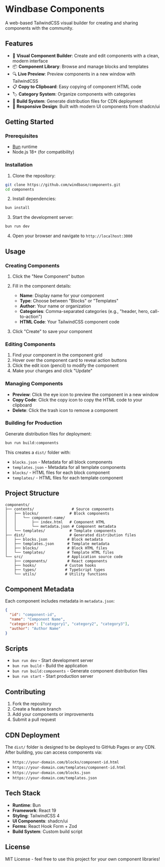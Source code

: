 # Windbase Components

A web-based TailwindCSS visual builder for creating and sharing components with the community.

## Features

- 🎨 **Visual Component Builder**: Create and edit components with a clean, modern interface
- 📦 **Component Library**: Browse and manage blocks and templates
- 🔍 **Live Preview**: Preview components in a new window with TailwindCSS
- 📋 **Copy to Clipboard**: Easy copying of component HTML code
- 🏷️ **Category System**: Organize components with categories
- 🚀 **Build System**: Generate distribution files for CDN deployment
- 📱 **Responsive Design**: Built with modern UI components from shadcn/ui

## Getting Started

### Prerequisites

- [Bun](https://bun.sh/) runtime
- Node.js 18+ (for compatibility)

### Installation

1. Clone the repository:
```bash
git clone https://github.com/windbase/components.git
cd components
```

2. Install dependencies:
```bash
bun install
```

3. Start the development server:
```bash
bun run dev
```

4. Open your browser and navigate to `http://localhost:3000`

## Usage

### Creating Components

1. Click the "New Component" button
2. Fill in the component details:
   - **Name**: Display name for your component
   - **Type**: Choose between "Blocks" or "Templates"
   - **Author**: Your name or organization
   - **Categories**: Comma-separated categories (e.g., "header, hero, call-to-action")
   - **HTML Code**: Your TailwindCSS component code

3. Click "Create" to save your component

### Editing Components

1. Find your component in the component grid
2. Hover over the component card to reveal action buttons
3. Click the edit icon (pencil) to modify the component
4. Make your changes and click "Update"

### Managing Components

- **Preview**: Click the eye icon to preview the component in a new window
- **Copy Code**: Click the copy icon to copy the HTML code to your clipboard
- **Delete**: Click the trash icon to remove a component

### Building for Production

Generate distribution files for deployment:

```bash
bun run build:components
```

This creates a `dist/` folder with:
- `blocks.json` - Metadata for all block components
- `templates.json` - Metadata for all template components
- `blocks/` - HTML files for each block component
- `templates/` - HTML files for each template component

## Project Structure

```
components/
├── contents/                 # Source components
│   ├── blocks/              # Block components
│   │   └── component-name/
│   │       ├── index.html   # Component HTML
│   │       └── metadata.json # Component metadata
│   └── templates/           # Template components
├── dist/                    # Generated distribution files
│   ├── blocks.json         # Block metadata
│   ├── templates.json      # Template metadata
│   ├── blocks/             # Block HTML files
│   └── templates/          # Template HTML files
└── src/                    # Application source code
    ├── components/         # React components
    ├── hooks/             # Custom hooks
    ├── types/             # TypeScript types
    └── utils/             # Utility functions
```

## Component Metadata

Each component includes metadata in `metadata.json`:

```json
{
  "id": "component-id",
  "name": "Component Name",
  "categories": ["category1", "category2", "category3"],
  "author": "Author Name"
}
```

## Scripts

- `bun run dev` - Start development server
- `bun run build` - Build the application
- `bun run build:components` - Generate component distribution files
- `bun run start` - Start production server

## Contributing

1. Fork the repository
2. Create a feature branch
3. Add your components or improvements
4. Submit a pull request

## CDN Deployment

The `dist/` folder is designed to be deployed to GitHub Pages or any CDN. After building, you can access components via:

- `https://your-domain.com/blocks/component-id.html`
- `https://your-domain.com/templates/component-id.html`
- `https://your-domain.com/blocks.json`
- `https://your-domain.com/templates.json`

## Tech Stack

- **Runtime**: Bun
- **Framework**: React 19
- **Styling**: TailwindCSS 4
- **UI Components**: shadcn/ui
- **Forms**: React Hook Form + Zod
- **Build System**: Custom build script

## License

MIT License - feel free to use this project for your own component libraries!
